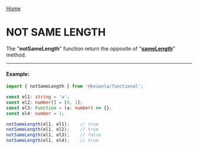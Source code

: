 [Home](./../../README.md)

# NOT SAME LENGTH

The "**notSameLength**" function return the opposite of "[**sameLength**](./../sameLength/sameLength.md)" method.

--------------
#### Example:
``` typescript
import { notSameLength } from '@keienla/functional';

const el1: string = 'a';
const el2: number[] = [0, 1];
const el3: Function = (a: number) => {};
const el4: number = 1;

notSameLength(el1, el1);    // true
notSameLength(el1, el2);    // true
notSameLength(el1, el3);    // false
notSameLength(el1, el4);    // true
```
